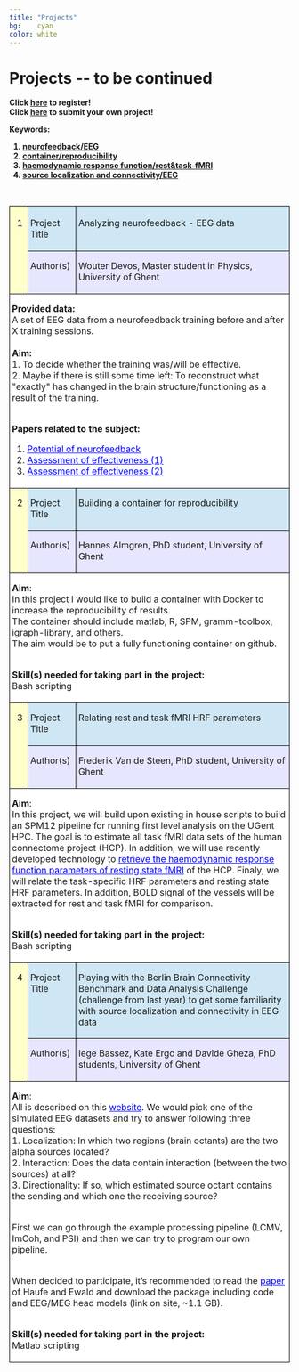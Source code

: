 ```yaml
---
title: "Projects"
bg:    cyan
color: white
---
```


<!-- 1. https://wordhtml.com/ -->
<!-- 2. Insert for each text input: style="color: black;" -->
<!-- 3. Insert for project outline: bgcolor="#ffffff" -->
<!-- 4. Remove: <p>&nbsp;</p> -->
<!-- 5. Remove: </span> in project outline; Insert <br> -->
<!-- 6. Change width="15" to width="40" for project nrs -->
<!-- 7. Insert URLs for Papers related to the subject -->
<!-- 8. Add symbolic links to the projects coupled to keywords -->
<!-- TO DO: Remove spacing 'project Title', 'Author(s)' -->

# Projects -- to be continued 

<strong>Click <a href="#registration">here</a> to register!<strong> <br>
<strong>Click <a href="#projectsubmission">here</a> to submit your own project!<strong>

<strong>Keywords:<strong> 
1. [neurofeedback/EEG](#neurofeedback)
2. [container/reproducibility](#container)
3. [haemodynamic response function/rest&task-fMRI](#HRF)
4. [source localization and connectivity/EEG](#sourcelocalization)
  
<br>

<table width="678" cellspacing="0" cellpadding="4">
<tbody>

<!-- Project 1 -->
<tr valign="top">
<td style="border-top: 1px solid #000000; border-bottom: 1px solid #000000; border-left: 1px solid #000000; border-right: none; padding: 0.04in 0in 0.04in 0.04in;" rowspan="2" bgcolor="#ffffcc" width="40">
<a id="connectivity"></a>
<p align="center"><span style="font-size: medium;" style="color: black;">1</span></p>
</td>
<td style="border-top: 1px solid #000000; border-bottom: 1px solid #000000; border-left: 1px solid #000000; border-right: none; padding: 0.04in 0in 0.04in 0.04in;" bgcolor="#cfe7f5" width="88">
<p><span style="font-size: medium;" style="color: black;">Project Title</span></p>
</td>
<td style="border: 1px solid #000000; padding: 0.04in;" bgcolor="#cfe7f5" width="549">
<p><span style="font-size: medium;" style="color: black;">Analyzing neurofeedback - EEG data</span></p>
</td>
</tr>
<tr valign="top">
<td style="border-top: none; border-bottom: 1px solid #000000; border-left: 1px solid #000000; border-right: none; padding: 0in 0in 0.04in 0.04in;" bgcolor="#e6e6ff" width="88">
<p><span style="font-size: medium;" style="color: black;">Author(s)</span></p>
</td>
<td style="border-top: none; border-bottom: 1px solid #000000; border-left: 1px solid #000000; border-right: 1px solid #000000; padding: 0in 0.04in 0.04in 0.04in;" bgcolor="#e6e6ff" width="549">
<p><span style="font-size: medium;" style="color: black;">Wouter Devos, Master student in Physics, University of Ghent</span></p>
</td>
</tr>
<tr>
<td style="border-top: none; border-bottom: 1px solid #000000; border-left: 1px solid #000000; border-right: 1px solid #000000; padding: 0in 0.04in 0.04in 0.04in;" bgcolor="#ffffff" colspan="3" valign="top" width="668">
<p><span style="font-size: medium;" style="color: black;"><strong>Provided data:</strong> <br>
A set of EEG data from a neurofeedback training before and after X training sessions. <br> <br>
<strong>Aim:</strong> <br>
1. To decide whether the training was/will be effective. <br>
2. Maybe if there is still some time left: To reconstruct what "exactly" has changed in the brain structure/functioning as a result of the training. <br> <br>

<strong>Papers related to the subject: </strong> <br>
1. <a style="color: blue;" href="https://www.ncbi.nlm.nih.gov/pubmed/23623825">Potential of neurofeedback</a> <br>
2. <a style="color: blue;" href="https://www.ncbi.nlm.nih.gov/pmc/articles/PMC4911408/">Assessment of effectiveness (1)</a> <br>
3. <a style="color: blue;" href="https://www.ncbi.nlm.nih.gov/pmc/articles/PMC5575615/">Assessment of effectiveness (2)</a> </span></p>
</td>
</tr>

<!-- Project 2 -->
<tr valign="top">
<td style="border-top: none; border-bottom: 1px solid #000000; border-left: 1px solid #000000; border-right: none; padding: 0in 0in 0.04in 0.04in;" rowspan="2" bgcolor="#ffffcc" width="40">
<a id="container"></a>
<p align="center"><span style="font-size: medium;" style="color: black;">2</span></p>
</td>
<td style="border-top: none; border-bottom: 1px solid #000000; border-left: 1px solid #000000; border-right: none; padding: 0in 0in 0.04in 0.04in;" bgcolor="#cfe7f5" width="88">
<p><span style="font-size: medium;" style="color: black;">Project Title</span></p>
</td>
<td style="border-top: none; border-bottom: 1px solid #000000; border-left: 1px solid #000000; border-right: 1px solid #000000; padding: 0in 0.04in 0.04in 0.04in;" bgcolor="#cfe7f5" width="549">
<p><span style="font-size: medium;" style="color: black;">Building a container for reproducibility</span></p>
</td>
</tr>
<tr valign="top">
<td style="border-top: none; border-bottom: 1px solid #000000; border-left: 1px solid #000000; border-right: none; padding: 0in 0in 0.04in 0.04in;" bgcolor="#e6e6ff" width="88">
<p><span style="font-size: medium;" style="color: black;">Author(s)</span></p>
</td>
<td style="border-top: none; border-bottom: 1px solid #000000; border-left: 1px solid #000000; border-right: 1px solid #000000; padding: 0in 0.04in 0.04in 0.04in;" bgcolor="#e6e6ff" width="549">
<p><span style="font-size: medium;" style="color: black;">Hannes Almgren, PhD student, University of Ghent</span></p>
</td>
</tr>
<tr>
<td style="border-top: none; border-bottom: 1px solid #000000; border-left: 1px solid #000000; border-right: 1px solid #000000; padding: 0in 0.04in 0.04in 0.04in;" bgcolor="#ffffff" colspan="3" valign="top" width="668">
<p><span style="font-size: medium;" style="color: black;"><strong>Aim</strong>: <br>
In this project I would like to build a container with Docker to increase the reproducibility of results. <br>
The container should include matlab, R, SPM, gramm-toolbox, igraph-library, and others. <br>
The aim would be to put a fully functioning container on github. <br> <br>

<strong>Skill(s) needed for taking part in the project:</strong> <br>
Bash scripting</span></p>
</td>
</tr>

<!-- Project 3 -->
<tr valign="top">
<td style="border-top: none; border-bottom: 1px solid #000000; border-left: 1px solid #000000; border-right: none; padding: 0in 0in 0.04in 0.04in;" rowspan="2" bgcolor="#ffffcc" width="40">
<a id="HRF"></a>
<p align="center"><span style="font-size: medium;" style="color: black;">3</span></p>
</td>
<td style="border-top: none; border-bottom: 1px solid #000000; border-left: 1px solid #000000; border-right: none; padding: 0in 0in 0.04in 0.04in;" bgcolor="#cfe7f5" width="88">
<p><span style="font-size: medium;" style="color: black;">Project Title</span></p>
</td>
<td style="border-top: none; border-bottom: 1px solid #000000; border-left: 1px solid #000000; border-right: 1px solid #000000; padding: 0in 0.04in 0.04in 0.04in;" bgcolor="#cfe7f5" width="549">
<p><span style="font-size: medium;" style="color: black;">Relating rest and task fMRI HRF parameters</span></p>
</td>
</tr>
<tr valign="top">
<td style="border-top: none; border-bottom: 1px solid #000000; border-left: 1px solid #000000; border-right: none; padding: 0in 0in 0.04in 0.04in;" bgcolor="#e6e6ff" width="88">
<p><span style="font-size: medium;" style="color: black;">Author(s)</span></p>
</td>
<td style="border-top: none; border-bottom: 1px solid #000000; border-left: 1px solid #000000; border-right: 1px solid #000000; padding: 0in 0.04in 0.04in 0.04in;" bgcolor="#e6e6ff" width="549">
<p><span style="font-size: medium;" style="color: black;">Frederik Van de Steen, PhD student, University of Ghent</span></p>
</td>
</tr>
<tr>
<td style="border-top: none; border-bottom: 1px solid #000000; border-left: 1px solid #000000; border-right: 1px solid #000000; padding: 0in 0.04in 0.04in 0.04in;" bgcolor="#ffffff" colspan="3" valign="top" width="668">

<p><span style="font-size: medium;" style="color: black;"><strong>Aim</strong>: <br>
In this project, we will build upon existing in house scripts to build an SPM12 pipeline for running first level analysis on the UGent HPC. The goal is to estimate all task fMRI data sets of the human connectome project (HCP). In addition, we will use recently developed technology to <a style="color: blue;" href="https://github.com/guorongwu/rsHRF">retrieve the haemodynamic response function parameters of resting state fMRI</a> of the HCP. Finaly, we will relate the task-specific HRF parameters and resting state HRF parameters. In addition, BOLD signal of the vessels will be extracted for rest and task fMRI for comparison. <br> <br>

<strong>Skill(s) needed for taking part in the project:</strong> <br>
Bash scripting</span></p>
</td>
</tr>

<!-- Project 4 -->
<tr valign="top">
<td style="border-top: none; border-bottom: 1px solid #000000; border-left: 1px solid #000000; border-right: none; padding: 0in 0in 0.04in 0.04in;" rowspan="2" bgcolor="#ffffcc" width="40">
<a id="sourcelocalization"></a>
<p align="center"><span style="font-size: medium;" style="color: black;">4</span></p>
</td>
<td style="border-top: none; border-bottom: 1px solid #000000; border-left: 1px solid #000000; border-right: none; padding: 0in 0in 0.04in 0.04in;" bgcolor="#cfe7f5" width="88">
<p><span style="font-size: medium;" style="color: black;">Project Title</span></p>
</td>
<td style="border-top: none; border-bottom: 1px solid #000000; border-left: 1px solid #000000; border-right: 1px solid #000000; padding: 0in 0.04in 0.04in 0.04in;" bgcolor="#cfe7f5" width="549">
<p><span style="font-size: medium;" style="color: black;">Playing with the Berlin Brain Connectivity Benchmark and Data Analysis Challenge (challenge from last year) to get some familiarity with source localization and connectivity in EEG data </span></p>
</td>
</tr>
<tr valign="top">
<td style="border-top: none; border-bottom: 1px solid #000000; border-left: 1px solid #000000; border-right: none; padding: 0in 0in 0.04in 0.04in;" bgcolor="#e6e6ff" width="88">
<p><span style="font-size: medium;" style="color: black;">Author(s)</span></p>
</td>
<td style="border-top: none; border-bottom: 1px solid #000000; border-left: 1px solid #000000; border-right: 1px solid #000000; padding: 0in 0.04in 0.04in 0.04in;" bgcolor="#e6e6ff" width="549">
<p><span style="font-size: medium;" style="color: black;">Iege Bassez, Kate Ergo and Davide Gheza, PhD students, University of Ghent</span></p>
</td>
</tr>
<tr>
<td style="border-top: none; border-bottom: 1px solid #000000; border-left: 1px solid #000000; border-right: 1px solid #000000; padding: 0in 0.04in 0.04in 0.04in;" bgcolor="#ffffff" colspan="3" valign="top" width="668">

<p><span style="font-size: medium;" style="color: black;"><strong>Aim</strong>: <br>
All is described on this <a style="color: blue;" href="http://bbci.de/supplementary/EEGconnectivity/BBCB.html">website</a>. We would pick one of the simulated EEG datasets and try to answer following three questions: <br>
1. Localization: In which two regions (brain octants) are the two alpha sources located? <br>
2. Interaction: Does the data contain interaction (between the two sources) at all? <br>
3. Directionality: If so, which estimated source octant contains the sending and which one the receiving source? <br> <br>

First we can go through the example processing pipeline (LCMV, ImCoh, and PSI) and then we can try to program our own pipeline. <br> <br>

When decided to participate, it’s recommended to read the <a style="color: blue;" href="http://bbci.de/supplementary/EEGconnectivity/BBCB_paper.pdf">paper</a> of Haufe and Ewald and download the package including code and EEG/MEG head models (link on site, ~1.1 GB).
 <br> <br>

<strong>Skill(s) needed for taking part in the project:</strong> <br>
Matlab scripting</span></p>
</td>
</tr>

</tbody>
</table>
